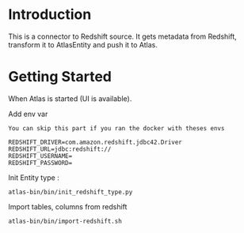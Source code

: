 # Introduction

This is a connector to Redshift source.
It gets metadata from Redshift, transform it to AtlasEntity and push it to Atlas.

# Getting Started

When Atlas is started (UI is available).

Add env var

`You can skip this part if you ran the docker with theses envs`
```
REDSHIFT_DRIVER=com.amazon.redshift.jdbc42.Driver
REDSHIFT_URL=jdbc:redshift://
REDSHIFT_USERNAME=
REDSHIFT_PASSWORD=
```

Init Entity type :
```
atlas-bin/bin/init_redshift_type.py
```

Import tables, columns from redshift

```
atlas-bin/bin/import-redshift.sh
```

